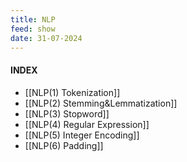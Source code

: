 ```yaml
---
title: NLP
feed: show
date: 31-07-2024
---
```

#### INDEX

- [[NLP(1) Tokenization]]
- [[NLP(2) Stemming&Lemmatization]]
- [[NLP(3) Stopword]]
- [[NLP(4) Regular Expression]]
- [[NLP(5) Integer Encoding]]
- [[NLP(6) Padding]]